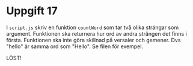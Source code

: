 # Uppgift 17

I `script.js` skriv en funktion `countWord` som tar två olika strängar som argument. Funktionen ska returnera hur ord av andra strängen det finns i första. Funktionen ska inte göra skillnad på versaler och gemener. Dvs "hello" är samma ord som "Hello". Se filen för exempel.

LÖST!
